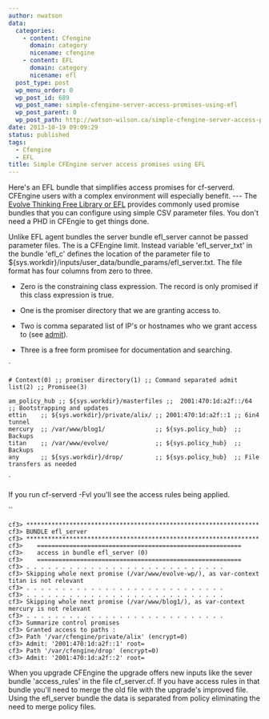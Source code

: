 ```yaml
---
author: nwatson
data:
  categories:
    - content: Cfengine
      domain: category
      nicename: cfengine
    - content: EFL
      domain: category
      nicename: efl
  post_type: post
  wp_menu_order: 0
  wp_post_id: 689
  wp_post_name: simple-cfengine-server-access-promises-using-efl
  wp_post_parent: 0
  wp_post_path: http://watson-wilson.ca/simple-cfengine-server-access-promises-using-efl/
date: 2013-10-19 09:09:29
status: published
tags:
  - Cfengine
  - EFL
title: Simple CFEngine server access promises using EFL
---
```



Here's an EFL bundle that simplifies access promises for cf-serverd.
CFEngine users with a complex environment will especially benefit. ---
The [Evolve Thinking Free Library or EFL](http://watson-wilson.ca/make-cfengine-simple-using-the-evolve-free-library/)
provides commonly used promise bundles that you can configure using
simple CSV parameter files. You don't need a PHD in CFEngie to get
things done.

Unlike EFL agent bundles the server bundle efl_server cannot be passed
parameter files. The is a CFEngine limit. Instead variable
'efl_server_txt' in the bundle 'efl_c' defines the location of the
parameter file to
${sys.workdir}/inputs/user_data/bundle_params/efl_server.txt. The file
format has four columns from zero to three.

  * Zero is the constraining class expression. The record is only
    promised if this class expression is true.

  * One is the promiser directory that we are granting access to.

  * Two is comma separated list of IP's or hostnames who we grant
    access to (see [admit](https://cfengine.com/docs/3.5/reference-promise-types-access.html#admit)).

  * Three is a free form promisee for documentation and searching.

`

    # Context(0) ;; promiser directory(1) ;; Command separated admit list(2) ;; Promisee(3)
    
    am_policy_hub ;; ${sys.workdir}/masterfiles ;;  2001:470:1d:a2f::/64 ;; Bootstrapping and updates
    ettin    ;; ${sys.workdir}/private/alix/ ;; 2001:470:1d:a2f::1 ;; 6in4 tunnel
    mercury  ;; /var/www/blog1/              ;; ${sys.policy_hub}  ;; Backups
    titan    ;; /var/www/evolve/             ;; ${sys.policy_hub}  ;; Backups
    any      ;; ${sys.workdir}/drop/         ;; ${sys.policy_hub}  ;; File transfers as needed

`

If you run cf-serverd -Fvl you'll see the access rules being applied.

``

    cf3> *****************************************************************
    cf3> BUNDLE efl_server
    cf3> *****************************************************************
    cf3>    =========================================================
    cf3>    access in bundle efl_server (0)
    cf3>    =========================================================
    cf3> . . . . . . . . . . . . . . . . . . . . . . . . . . . . 
    cf3> Skipping whole next promise (/var/www/evolve-wp/), as var-context titan is not relevant
    cf3> . . . . . . . . . . . . . . . . . . . . . . . . . . . . 
    cf3> . . . . . . . . . . . . . . . . . . . . . . . . . . . . 
    cf3> Skipping whole next promise (/var/www/blog1/), as var-context mercury is not relevant
    cf3> . . . . . . . . . . . . . . . . . . . . . . . . . . . . 
    cf3> Summarize control promises
    cf3> Granted access to paths :
    cf3> Path '/var/cfengine/private/alix' (encrypt=0)
    cf3> Admit: '2001:470:1d:a2f::1' root=
    cf3> Path '/var/cfengine/drop' (encrypt=0)
    cf3> Admit: '2001:470:1d:a2f::2' root=

When you upgrade CFEngine the upgrade offers new inputs like the sever
bundle 'access_rules' in the file cf_server.cf. If you have access
rules in that bundle you'll need to merge the old file with the
upgrade's improved file. Using the efl_server bundle the data is
separated from policy eliminating the need to merge policy files.
